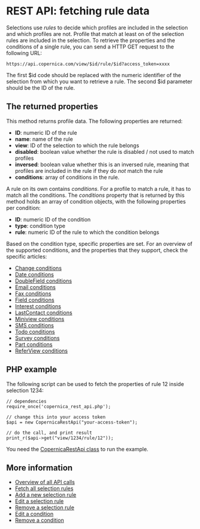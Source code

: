 # REST API: fetching rule data

Selections use *rules* to decide which profiles are included in the selection
and which profiles are not. Profile that match at least on of the selection rules 
are included in the selection. To retrieve the properties and the conditions of a 
single rule, you can send a HTTP GET request to the following URL:

`https://api.copernica.com/view/$id/rule/$id?access_token=xxxx`

The first $id code should be replaced with the numeric identifier of the 
selection from which you want to retrieve a rule. The second $id parameter
should be the ID of the rule.


## The returned properties

This method returns profile data. The following properties are returned:

* **ID**: numeric ID of the rule
* **name**: name of the rule
* **view**: ID of the selection to which the rule belongs
* **disabled**: boolean value whether the rule is disabled / not used to match profiles
* **inversed**: boolean value whether this is an inversed rule, meaning that profiles are included in the rule if they do *not* match the rule
* **conditions**: array of conditions in the rule.

A rule on its own contains *conditions*. For a profile to match a rule, it 
has to match all the conditions. The *conditions* property that is returned
by this method holds an array of condition objects, with the following 
properties per condition:

* **ID**: numeric ID of the condition
* **type**: condition type
* **rule**: numeric ID of the rule to which the condition belongs

Based on the condition type, specific properties are set. For an overview
of the supported conditions, and the properties that they support, check
the specific articles:

* [Change conditions](./rest-condition-type-change.md)
* [Date conditions](./rest-condition-type-date.md)
* [DoubleField conditions](./rest-condition-type-doublefield.md)
* [Email conditions](./rest-condition-type-email.md)
* [Fax conditions](./rest-condition-type-fax.md)
* [Field conditions](./rest-condition-type-field.md)
* [Interest conditions](./rest-condition-type-interest.md)
* [LastContact conditions](./rest-condition-type-lastcontact.md)
* [Miniview conditions](./rest-condition-type-miniview.md)
* [SMS conditions](./rest-condition-type-sms.md)
* [Todo conditions](./rest-condition-type-todo.md)
* [Survey conditions](./rest-condition-type-survey.md)
* [Part conditions](./rest-condition-type-part.md)
* [ReferView conditions](./rest-condition-type-referview.md)


## PHP example

The following script can be used to fetch the properties of rule 12 inside
selection 1234:

    // dependencies
    require_once('copernica_rest_api.php');
    
    // change this into your access token
    $api = new CopernicaRestApi("your-access-token");

    // do the call, and print result
    print_r($api->get("view/1234/rule/12"));

You need the [CopernicaRestApi class](./rest-php.md) to run the example.
    

## More information

* [Overview of all API calls](./rest-api.md)
* [Fetch all selection rules](./rest-get-view-rules.md)
* [Add a new selection rule](./rest-post-view-rules.md)
* [Edit a selection rule](./rest-put-rule.md)
* [Remove a selection rule](./rest-delete-rule.md)
* [Edit a condition](./rest-put-condition.md)
* [Remove a condition](./rest-delete-condition.md)

